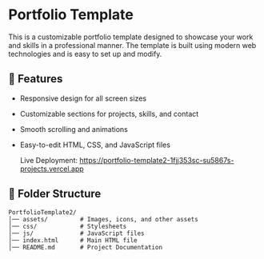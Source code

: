 # Portfolio Template

This is a customizable portfolio template designed to showcase your work and skills in a professional manner. The template is built using modern web technologies and is easy to set up and modify.

## 🚀 Features
- Responsive design for all screen sizes
- Customizable sections for projects, skills, and contact
- Smooth scrolling and animations
- Easy-to-edit HTML, CSS, and JavaScript files

  Live Deployment: https://portfolio-template2-1fjj353sc-su5867s-projects.vercel.app

## 📂 Folder Structure
```
PortfolioTemplate2/
│── assets/         # Images, icons, and other assets
│── css/            # Stylesheets
│── js/             # JavaScript files
│── index.html      # Main HTML file
│── README.md       # Project Documentation
